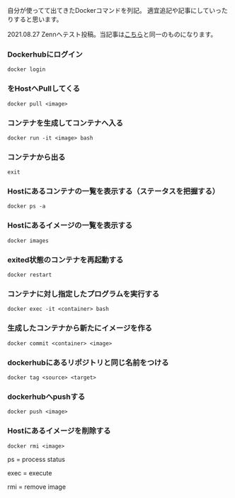 自分が使ってて出てきたDockerコマンドを列記。
適宜追記や記事にしていったりすると思います。

2021.08.27 Zennへテスト投稿。当記事は[こちら](https://qiita.com/Lyme_sun/items/9c3ad968a704c3268c88)と同一のものになります。

### Dockerhubにログイン
```
docker login
```

### <image>をHostへPullしてくる
```
docker pull <image>
```

### コンテナを生成してコンテナへ入る
```
docker run -it <image> bash
```

### コンテナから出る
```
exit
```

### Hostにあるコンテナの一覧を表示する（ステータスを把握する）
```
docker ps -a
```

### Hostにあるイメージの一覧を表示する
```
docker images
```

### exited状態のコンテナを再起動する
```
docker restart
```

### コンテナに対し指定したプログラムを実行する
```
docker exec -it <container> bash
```

### 生成したコンテナから新たにイメージを作る
```
docker commit <container> <image>
```

### dockerhubにあるリポジトリと同じ名前をつける
```
docker tag <source> <target>
```

### dockerhubへpushする
```
docker push <image>
```

### Hostにあるイメージを削除する
```
docker rmi <image>
```

ps = process status

exec = execute

rmi = remove image
